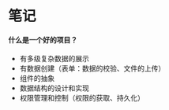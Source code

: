 <!--
 * @Author: 吴灏
 * @Date: 2020-12-07 20:11:58
 * @LastEditors: 吴灏
 * @LastEditTime: 2020-12-08 20:35:06
 * @Description: file content
-->

# 笔记

#### 什么是一个好的项目？

- 有多级复杂数据的展示
- 有数据创建（表单：数据的校验、文件的上传）
- 组件的抽象
- 数据结构的设计和实现
- 权限管理和控制（权限的获取、持久化）
